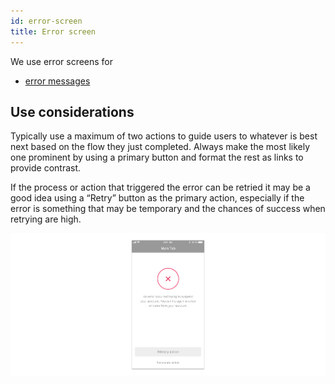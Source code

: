 ```yaml
---
id: error-screen
title: Error screen
---
```


We use error screens for

* [error messages](../../feedback-scenarios/error-scenario.md)

## Use considerations

Typically use a maximum of two actions to guide users to whatever is best next based on the flow they just completed. Always make the most likely one prominent by using a primary button and format the rest as links to provide contrast. 

If the process or action that triggered the error can be retried it may be a good idea using a “Retry” button as the primary action, especially if the error is something that may be temporary and the chances of success when retrying are high.

![](../../../img/ios_error.jpg)



